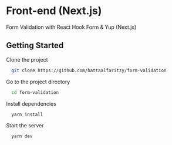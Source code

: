 # Front-end (Next.js)


Form Validation with React Hook Form & Yup (Next.js)


## Getting Started

Clone the project

```bash
  git clone https://github.com/hattaalfaritzy/form-validation
```

Go to the project directory

```bash
  cd form-validation
```

Install dependencies

```bash
  yarn install
```

Start the server

```bash
  yarn dev
```

